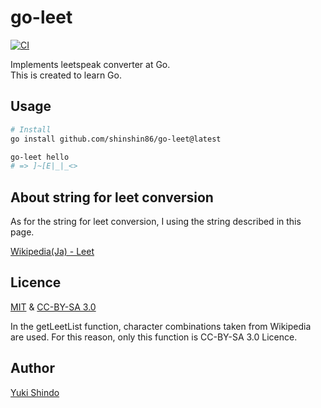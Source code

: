 # go-leet
[![CI](https://github.com/shinshin86/go-leet/actions/workflows/ci.yml/badge.svg)](https://github.com/shinshin86/go-leet/actions/workflows/ci.yml)

Implements leetspeak converter at Go.  
This is created to learn Go.

## Usage

```sh
# Install
go install github.com/shinshin86/go-leet@latest

go-leet hello
# => ]~[E|_|_<>
```

## About string for leet conversion
As for the string for leet conversion, I using the string described in this page.

[Wikipedia(Ja) - Leet](https://ja.wikipedia.org/wiki/Leet)

## Licence
[MIT](https://github.com/shinshin86/go-leet/blob/main/LICENSE) & [CC-BY-SA 3.0](https://creativecommons.org/licenses/by-sa/3.0/legalcode)

In the getLeetList function, character combinations taken from Wikipedia are used. For this reason, only this function is CC-BY-SA 3.0 Licence.

## Author
[Yuki Shindo](https://shinshin86.com/en)